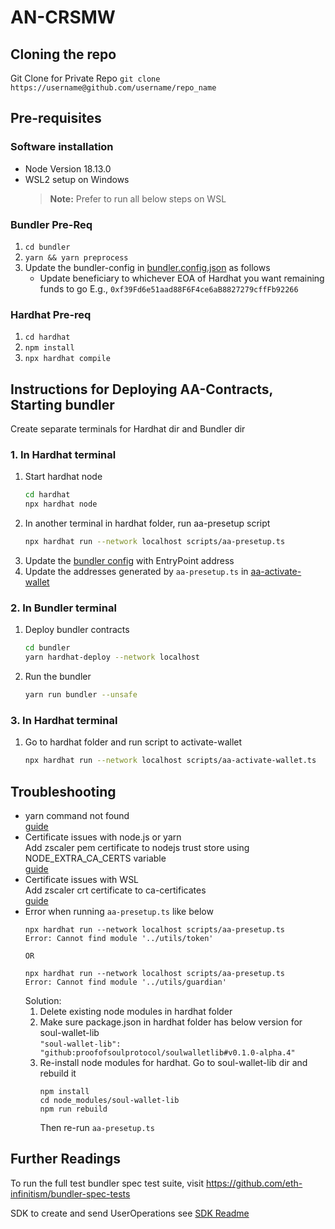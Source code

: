 # AN-CRSMW

## Cloning the repo

Git Clone  for Private Repo `git clone https://username@github.com/username/repo_name`

## Pre-requisites

### Software installation

- Node Version 18.13.0
- WSL2 setup on Windows
  > **Note:** Prefer to run all below steps on WSL

### Bundler Pre-Req

1. `cd bundler`
2. `yarn && yarn preprocess`
3. Update the bundler-config in [bundler.config.json](bundler/packages/bundler/localconfig/bundler.config.json)
    as follows  
    - Update beneficiary to whichever EOA of Hardhat you want remaining funds to go E.g., `0xf39Fd6e51aad88F6F4ce6aB8827279cffFb92266` 
   
### Hardhat Pre-req

1. `cd hardhat`
2. `npm install`
3. `npx hardhat compile`

## Instructions for Deploying AA-Contracts, Starting bundler

Create separate terminals for Hardhat dir and Bundler dir

### 1. In Hardhat terminal

1. Start hardhat node
    ```sh
    cd hardhat 
    npx hardhat node
    ```
2. In another terminal in hardhat folder, run aa-presetup script
   ```sh
   npx hardhat run --network localhost scripts/aa-presetup.ts
   ```
3. Update the [bundler config](bundler/packages/bundler/localconfig/bundler.config.json) with
    EntryPoint address
4. Update the addresses generated by `aa-presetup.ts` in
    [aa-activate-wallet](./hardhat/scripts/aa-activate-wallet.ts)

### 2. In Bundler terminal

1. Deploy bundler contracts
   ```sh
   cd bundler
   yarn hardhat-deploy --network localhost
   ```
2. Run the bundler 
   ```sh
   yarn run bundler --unsafe
   ```

### 3. In Hardhat terminal

1. Go to hardhat folder and run script to activate-wallet
   ```sh
   npx hardhat run --network localhost scripts/aa-activate-wallet.ts
   ```

## Troubleshooting

- yarn command not found  
  [guide](https://bobbyhadz.com/blog/not-recognized-as-internal-or-external-command-yarn)
- Certificate issues with node.js or yarn  
  Add zscaler pem certificate to nodejs trust store using NODE_EXTRA_CA_CERTS variable  
  [guide](https://nodejs.org/dist/latest-v18.x/docs/api/cli.html#node_extra_ca_certsfile)
- Certificate issues with WSL  
  Add zscaler crt certificate to ca-certificates  
  [guide](https://github.com/microsoft/WSL/issues/3161#issue-320777324)
- Error when running `aa-presetup.ts` like below
  ```
  npx hardhat run --network localhost scripts/aa-presetup.ts
  Error: Cannot find module '../utils/token'

  OR

  npx hardhat run --network localhost scripts/aa-presetup.ts
  Error: Cannot find module '../utils/guardian'

  ```
  Solution:
  1. Delete existing node modules in hardhat folder
  2. Make sure package.json in hardhat folder has below version for soul-wallet-lib  
      `"soul-wallet-lib": "github:proofofsoulprotocol/soulwalletlib#v0.1.0-alpha.4"`
  3. Re-install node modules for hardhat. Go to soul-wallet-lib dir and rebuild it
      ```
      npm install
      cd node_modules/soul-wallet-lib
      npm run rebuild
      ```
      Then re-run `aa-presetup.ts`



## Further Readings

To run the full test bundler spec test suite, visit https://github.com/eth-infinitism/bundler-spec-tests

SDK to create and send UserOperations
see [SDK Readme](./packages/sdk/README.md)